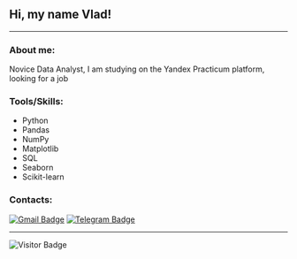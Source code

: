 ## Hi, my name Vlad!

---

### About me:

Novice Data Analyst, I am studying on the Yandex Practicum platform, looking for a job

### Tools/Skills:

- Python
- Pandas
- NumPy
- Matplotlib
- SQL
- Seaborn
- Scikit-learn 

### Contacts:

[![Gmail Badge](https://img.shields.io/badge/-Gmail-red?style=flat&logo=Gmail&logoColor=white)](mailto:kondratob1996@gmail.com)
[![Telegram Badge](https://img.shields.io/badge/-KondratovVladislav-blue?style=flat&logo=Telegram&logoColor=white)](https://t.me/kvvbl)

---

![Visitor Badge](https://visitor-badge.laobi.icu/badge?page_id=Kondratob)
